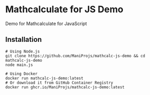 # Mathcalculate for JS Demo
Demo for Mathcalculate for JavaScript

## Installation
```shell
# Using Node.js
git clone https://github.com/ManiProjs/mathcalc-js-demo && cd mathcalc-js-demo
node main.js

# Using Docker
docker run mathcalc-js-demo:latest
# Or download it from GitHub Container Registry
docker run ghcr.io/ManiProjs/mathcalc-js-demo:latest
```
